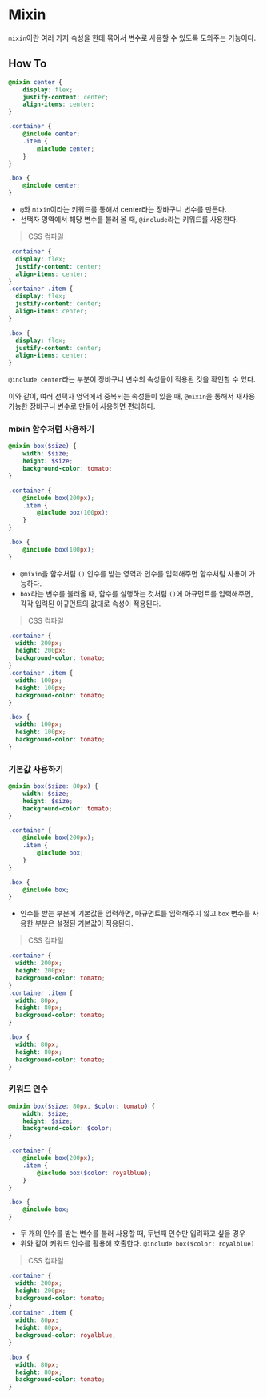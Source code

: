 # Mixin

`mixin`이란 여러 가지 속성을 한데 묶어서 변수로 사용할 수 있도록 도와주는 기능이다.

## How To
```scss
@mixin center {
    display: flex;
    justify-content: center;
    align-items: center;
}

.container {
    @include center;
    .item {
        @include center;
    }
}

.box {
    @include center;
}
```

- `@`와 `mixin`이라는 키워드를 통해서 center라는 장바구니 변수를 만든다. 
- 선택자 영역에서 해당 변수를 불러 올 때, `@include`라는 키워드를 사용한다. 

> CSS 컴파일

```css
.container {
  display: flex;
  justify-content: center;
  align-items: center;
}
.container .item {
  display: flex;
  justify-content: center;
  align-items: center;
}

.box {
  display: flex;
  justify-content: center;
  align-items: center;
}
```

`@include center`라는 부분이 장바구니 변수의 속성들이 적용된 것을 확인할 수 있다. 

이와 같이, 여러 선택자 영역에서 중복되는 속성들이 있을 때, `@mixin`을 통해서 재사용 가능한 장바구니 변수로 만들어 사용하면 편리하다. 

### mixin 함수처럼 사용하기

```scss
@mixin box($size) {
    width: $size;
    height: $size;
    background-color: tomato;
}

.container {
    @include box(200px);
    .item {
        @include box(100px);
    }
}

.box {
    @include box(100px);
}
```

- `@mixin`을 함수처럼 `()` 인수를 받는 영역과 인수를 입력해주면 함수처럼 사용이 가능하다. 
- `box`라는 변수를 불러올 때, 함수를 실행하는 것처럼 `()`에 아규먼트를 입력해주면, 각각 입력된 아규먼트의 값대로 속성이 적용된다. 

> CSS 컴파일
```css
.container {
  width: 200px;
  height: 200px;
  background-color: tomato;
}
.container .item {
  width: 100px;
  height: 100px;
  background-color: tomato;
}

.box {
  width: 100px;
  height: 100px;
  background-color: tomato;
}
```

### 기본값 사용하기

```scss
@mixin box($size: 80px) {
    width: $size;
    height: $size;
    background-color: tomato;
}

.container {
    @include box(200px);
    .item {
        @include box;
    }
}

.box {
    @include box;
}

```

- 인수를 받는 부분에 기본값을 입력하면, 아규먼트를 입력해주지 않고 `box` 변수를 사용한 부분은 설정된 기본값이 적용된다.

> CSS 컴파일

```css
.container {
  width: 200px;
  height: 200px;
  background-color: tomato;
}
.container .item {
  width: 80px;
  height: 80px;
  background-color: tomato;
}

.box {
  width: 80px;
  height: 80px;
  background-color: tomato;
}
```

### 키워드 인수

```scss
@mixin box($size: 80px, $color: tomato) {
    width: $size;
    height: $size;
    background-color: $color;
}

.container {
    @include box(200px);
    .item {
        @include box($color: royalblue);
    }
}

.box {
    @include box;
}
```

- 두 개의 인수를 받는 변수를 불러 사용할 때, 두번째 인수만 입려하고 싶을 경우
- 위와 같이 키워드 인수를 활용해 호출한다. `@include box($color: royalblue)`

> CSS 컴파일

```css
.container {
  width: 200px;
  height: 200px;
  background-color: tomato;
}
.container .item {
  width: 80px;
  height: 80px;
  background-color: royalblue;
}

.box {
  width: 80px;
  height: 80px;
  background-color: tomato;
}
```
